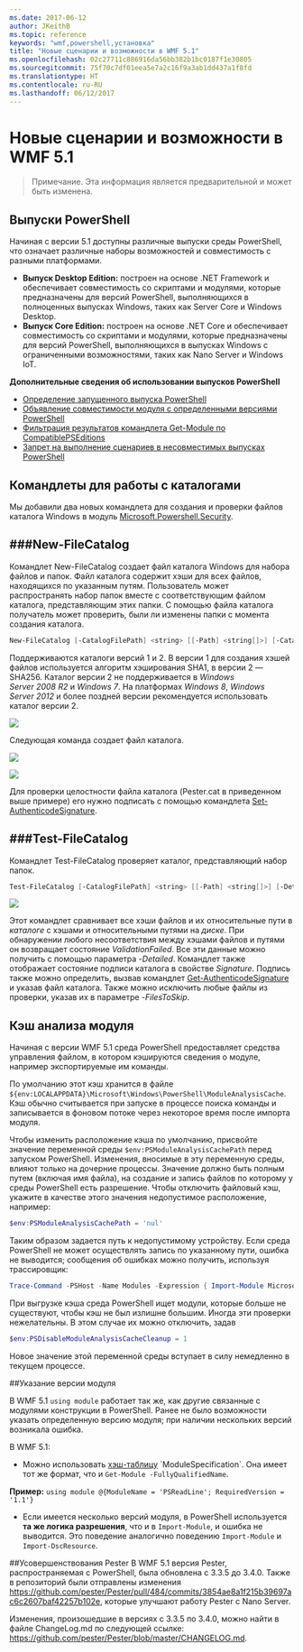 ```yaml
---
ms.date: 2017-06-12
author: JKeithB
ms.topic: reference
keywords: "wmf,powershell,установка"
title: "Новые сценарии и возможности в WMF 5.1"
ms.openlocfilehash: 02c27711c886916da56bb382b1bc0187f1e30805
ms.sourcegitcommit: 75f70c7df01eea5e7a2c16f9a3ab1dd437a1f8fd
ms.translationtype: HT
ms.contentlocale: ru-RU
ms.lasthandoff: 06/12/2017
---
```

<a id="new-scenarios-and-features-in-wmf-51" class="xliff"></a>
# Новые сценарии и возможности в WMF 5.1 #

> Примечание. Эта информация является предварительной и может быть изменена.

<a id="powershell-editions" class="xliff"></a>
## Выпуски PowerShell ##
Начиная с версии 5.1 доступны различные выпуски среды PowerShell, что означает различные наборы возможностей и совместимость с разными платформами.

- **Выпуск Desktop Edition:** построен на основе .NET Framework и обеспечивает совместимость со скриптами и модулями, которые предназначены для версий PowerShell, выполняющихся в полноценных выпусках Windows, таких как Server Core и Windows Desktop.
- **Выпуск Core Edition:** построен на основе .NET Core и обеспечивает совместимость со скриптами и модулями, которые предназначены для версий PowerShell, выполняющихся в выпусках Windows с ограниченными возможностями, таких как Nano Server и Windows IoT.

**Дополнительные сведения об использовании выпусков PowerShell**
- [Определение запущенного выпуска PowerShell]()
- [Объявление совместимости модуля с определенными версиями PowerShell]()
- [Фильтрация результатов командлета Get-Module по CompatiblePSEditions]()
- [Запрет на выполнение сценариев в несовместимых выпусках PowerShell]()

<a id="catalog-cmdlets" class="xliff"></a>
## Командлеты для работы с каталогами  

Мы добавили два новых командлета для создания и проверки файлов каталога Windows в модуль [Microsoft.Powershell.Security](https://technet.microsoft.com/en-us/library/hh847877.aspx).  

<a id="new-filecatalog" class="xliff"></a>
###New-FileCatalog 
--------------------------------

Командлет New-FileCatalog создает файл каталога Windows для набора файлов и папок. Файл каталога содержит хэши для всех файлов, находящихся по указанным путям. Пользователь может распространять набор папок вместе с соответствующим файлом каталога, представляющим этих папки. С помощью файла каталога получатель может проверить, были ли изменены папки с момента создания каталога.    

```PowerShell
New-FileCatalog [-CatalogFilePath] <string> [[-Path] <string[]>] [-CatalogVersion <int>] [-WhatIf] [-Confirm] [<CommonParameters>]
```
Поддерживаются каталоги версий 1 и 2. В версии 1 для создания хэшей файлов используется алгоритм хэширования SHA1, в версии 2 — SHA256. Каталог версии 2 не поддерживается в *Windows Server 2008 R2* и *Windows 7*. На платформах *Windows 8*, *Windows Server 2012* и более поздней версии рекомендуется использовать каталог версии 2.  

![](../images/NewFileCatalog.jpg)

Следующая команда создает файл каталога. 

![](../images/CatalogFile1.jpg)  

![](../images/CatalogFile2.jpg) 

Для проверки целостности файла каталога (Pester.cat в приведенном выше примере) его нужно подписать с помощью командлета [Set-AuthenticodeSignature](https://technet.microsoft.com/library/hh849819.aspx).   


<a id="test-filecatalog" class="xliff"></a>
###Test-FileCatalog 
--------------------------------

Командлет Test-FileCatalog проверяет каталог, представляющий набор папок. 

```PowerShell
Test-FileCatalog [-CatalogFilePath] <string> [[-Path] <string[]>] [-Detailed] [-FilesToSkip <string[]>] [-WhatIf] [-Confirm] [<CommonParameters>]
```

![](../images/TestFileCatalog.jpg)

Этот командлет сравнивает все хэши файлов и их относительные пути в *каталоге* с хэшами и относительными путями на *диске*. При обнаружении любого несоответствия между хэшами файлов и путями он возвращает состояние *ValidationFailed*. Все эти данные можно получить с помощью параметра *-Detailed*. Командлет также отображает состояние подписи каталога в свойстве *Signature*. Подпись также можно определить, вызвав командлет [Get-AuthenticodeSignature](https://technet.microsoft.com/en-us/library/hh849805.aspx) и указав файл каталога. Также можно исключить любые файлы из проверки, указав их в параметре *-FilesToSkip*. 


<a id="module-analysis-cache" class="xliff"></a>
## Кэш анализа модуля ##
Начиная с версии WMF 5.1 среда PowerShell предоставляет средства управления файлом, в котором кэшируются сведения о модуле, например экспортируемые им команды.

По умолчанию этот кэш хранится в файле `${env:LOCALAPPDATA}\Microsoft\Windows\PowerShell\ModuleAnalysisCache`.
Кэш обычно считывается при запуске в процессе поиска команды и записывается в фоновом потоке через некоторое время после импорта модуля.

Чтобы изменить расположение кэша по умолчанию, присвойте значение переменной среды `$env:PSModuleAnalysisCachePath` перед запуском PowerShell. Изменения, вносимые в эту переменную среды, влияют только на дочерние процессы. Значение должно быть полным путем (включая имя файла), на создание и запись файлов по которому у среды PowerShell есть разрешение. Чтобы отключить файловый кэш, укажите в качестве этого значения недопустимое расположение, например:

```PowerShell
$env:PSModuleAnalysisCachePath = 'nul'
```

Таким образом задается путь к недопустимому устройству. Если среда PowerShell не может осуществлять запись по указанному пути, ошибка не выводится; сообщения об ошибках можно получить, используя трассировщик:

```PowerShell
Trace-Command -PSHost -Name Modules -Expression { Import-Module Microsoft.PowerShell.Management -Force }
```

При выгрузке кэша среда PowerShell ищет модули, которые больше не существуют, чтобы кэш не был излишне большим.
Иногда эти проверки нежелательны. В этом случае их можно отключить, задав

```PowerShell
$env:PSDisableModuleAnalysisCacheCleanup = 1
```

Новое значение этой переменной среды вступает в силу немедленно в текущем процессе.

<a id="specifying-module-version" class="xliff"></a>
##Указание версии модуля

В WMF 5.1 `using module` работает так же, как другие связанные с модулями конструкции в PowerShell. Ранее не было возможности указать определенную версию модуля; при наличии нескольких версий возникала ошибка.


В WMF 5.1:

* Можно использовать [хэш-таблицу](https://msdn.microsoft.com/en-us/library/jj136290(v=vs.85).aspx) `ModuleSpecification`. Она имеет тот же формат, что и `Get-Module -FullyQualifiedName`.

**Пример:** `using module @{ModuleName = 'PSReadLine'; RequiredVersion = '1.1'}`

* Если имеется несколько версий модуля, в PowerShell используется **та же логика разрешения**, что и в `Import-Module`, и ошибка не выводится. Это поведение аналогично поведению `Import-Module` и `Import-DscResource`.


<a id="improvements-to-pester" class="xliff"></a>
##Усовершенствования Pester
В WMF 5.1 версия Pester, распространяемая с PowerShell, была обновлена с 3.3.5 до 3.4.0. Также в репозиторий были отправлены изменения https://github.com/pester/Pester/pull/484/commits/3854ae8a1f215b39697ac6c2607baf42257b102e, которые улучшают работу Pester с Nano Server. 

Изменения, произошедшие в версиях с 3.3.5 по 3.4.0, можно найти в файле ChangeLog.md по следующей ссылке: https://github.com/pester/Pester/blob/master/CHANGELOG.md.

